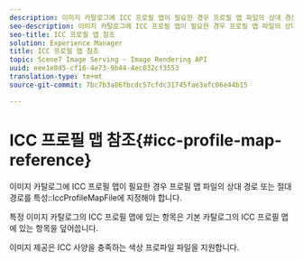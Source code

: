 ```yaml
---
description: 이미지 카탈로그에 ICC 프로필 맵이 필요한 경우 프로필 맵 파일의 상대 경로 또는 절대 경로를 IccProfileMapFile 속성에 지정해야 합니다.
seo-description: 이미지 카탈로그에 ICC 프로필 맵이 필요한 경우 프로필 맵 파일의 상대 경로 또는 절대 경로를 IccProfileMapFile 속성에 지정해야 합니다.
seo-title: ICC 프로필 맵 참조
solution: Experience Manager
title: ICC 프로필 맵 참조
topic: Scene7 Image Serving - Image Rendering API
uuid: eee1e8d5-cf16-4e73-9b44-4ec032cf3553
translation-type: tm+mt
source-git-commit: 7bc7b3a86fbcdc57cfdc31745fae3afc06e44b15

---
```



# ICC 프로필 맵 참조{#icc-profile-map-reference}

이미지 카탈로그에 ICC 프로필 맵이 필요한 경우 프로필 맵 파일의 상대 경로 또는 절대 경로를 특성::IccProfileMapFile에 지정해야 합니다.

특정 이미지 카탈로그의 ICC 프로필 맵에 있는 항목은 기본 카탈로그의 ICC 프로필 맵에 있는 항목을 덮어씁니다.

이미지 제공은 ICC 사양을 충족하는 색상 프로파일 파일을 지원합니다.
